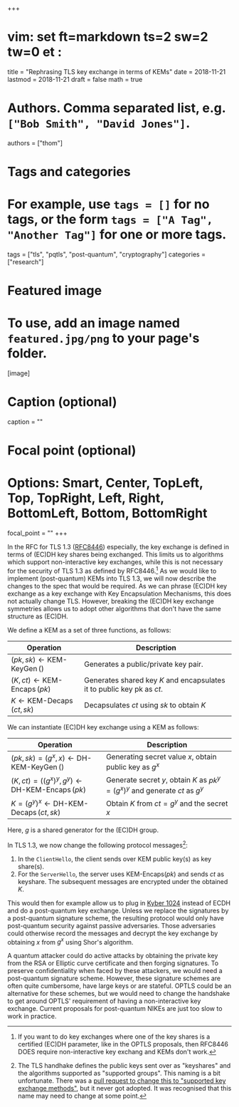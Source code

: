 +++
# vim: set ft=markdown ts=2 sw=2 tw=0 et :

title = "Rephrasing TLS key exchange in terms of KEMs"
date = 2018-11-21
lastmod = 2018-11-21
draft = false
math = true

# Authors. Comma separated list, e.g. `["Bob Smith", "David Jones"]`.
authors = ["thom"]

# Tags and categories
# For example, use `tags = []` for no tags, or the form `tags = ["A Tag", "Another Tag"]` for one or more tags.
tags = ["tls", "pqtls", "post-quantum", "cryptography"]
categories = ["research"]

# Featured image
# To use, add an image named `featured.jpg/png` to your page's folder. 
[image]
  # Caption (optional)
  caption = ""

  # Focal point (optional)
  # Options: Smart, Center, TopLeft, Top, TopRight, Left, Right, BottomLeft, Bottom, BottomRight
  focal_point = ""
+++

In the RFC for TLS 1.3 ([RFC8446][rfc8446]) especially, the key exchange is defined in terms of (EC)DH key shares being exchanged.
This limits us to algorithms which support non-interactive key exchanges, while this is not necessary for the security of TLS 1.3 as defined by RFC8446.[^NIKEs]
As we would like to implement (post-quantum) KEMs into TLS 1.3, we will now describe the changes to the spec that would be required.
As we can phrase (EC)DH key exchange as a key exchange with Key Encapsulation Mechanisms, this does not actually change TLS.
However, breaking the (EC)DH key exchange symmetries allows us to adopt other algorithms that don't have the same structure as (EC)DH.

We define a KEM as a set of three functions, as follows:

| Operation                                                                          | Description                                                                              |
|------------------------------------------------------------------------------------|------------------------------------------------------------------------------------------|
| $(pk, sk) \leftarrow {\operatorname{KEM-KeyGen}}()$                                | Generates a public/private key pair.                                                      |
| $(K, ct) \leftarrow {\operatorname{KEM-Encaps}}(pk)$                               | Generates shared key $K$ and encapsulates it to public key pk as $ct$.                   |
| $K \leftarrow {\operatorname{KEM-Decaps}}(ct, sk)$                                 | Decapsulates $ct$ using $sk$ to obtain $K$                                               |

We can instantiate (EC)DH key exchange using a KEM as follows:


| Operation                                                                          | Description                                                                              |
|------------------------------------------------------------------------------------|------------------------------------------------------------------------------------------|
| $(pk, sk) = (g^x, x) \leftarrow {\operatorname{DH-KEM-KeyGen}}()$                  | Generating secret value $x$, obtain public key as $g^x$                                  |
| $(K, ct) = ({(g^x)}^y, g^y) \leftarrow {\operatorname{DH-KEM-Encaps}}(pk)$         | Generate secret $y$, obtain $K$ as ${pk}^y = {(g^x)}^y$ and generate $ct$ as $g^y$       |
| $K = {(g^y)}^x \leftarrow {\operatorname{DH-KEM-Decaps}}(ct, sk)$                  | Obtain $K$ from $ct=g^y$ and the secret $x$                                              |

Here, $g$ is a shared generator for the (EC)DH group.

In TLS 1.3, we now change the following protocol messages[^keyshares]:

 1. In the `ClientHello`, the client sends over KEM public key(s) as key share(s).
 2. For the `ServerHello`, the server uses $\text{KEM-Encaps}(pk)$ and sends $ct$ as keyshare. 
       The subsequent messages are encrypted under the obtained $K$.

This would then for example allow us to plug in [Kyber 1024][kyber] instead of ECDH and do a post-quantum key exchange.
Unless we replace the signatures by a post-quantum signature scheme, the resulting protocol would only have post-quantum security against passive adversaries.
Those adversaries could otherwise record the messages and decrypt the key exchange by obtaining $x$ from $g^x$ using Shor's algorithm.

A quantum attacker could do active attacks by obtaining the private key from the RSA or Elliptic curve certificate and then forging signatures.
To preserve confidentiality when faced by these attackers, we would need a post-quantum signature scheme.
However, these signature schemes are often quite cumbersome, have large keys or are stateful.
OPTLS could be an alternative for these schemes, but we would need to change the handshake to get around OPTLS' requirement of having a non-interactive key exchange.
Current proposals for post-quantum NIKEs are just too slow to work in practice.

[^NIKEs]: If you want to do key exchanges where one of the key shares is a certified (EC)DH parameter, like in the OPTLS proposals, then RFC8446 DOES require non-interactive key exchang and KEMs don't work.
[^keyshares]: The TLS handhake defines the public keys sent over as "keyshares" and the algorithms supported as "supported groups". This naming is a bit unfortunate. There was a [pull request to change this to "supported key exchange methods"][kempr], but it never got adopted. It was recognised that this name may need to change at some point.

[rfc8446]: https://tools.ietf.org/html/rfc8446
[kyber]: https://pq-crystals.org/kyber/
[kempr]: https://mailarchive.ietf.org/arch/msg/tls/AnSksztK1vSaWB1Fzqdph0hryxw
